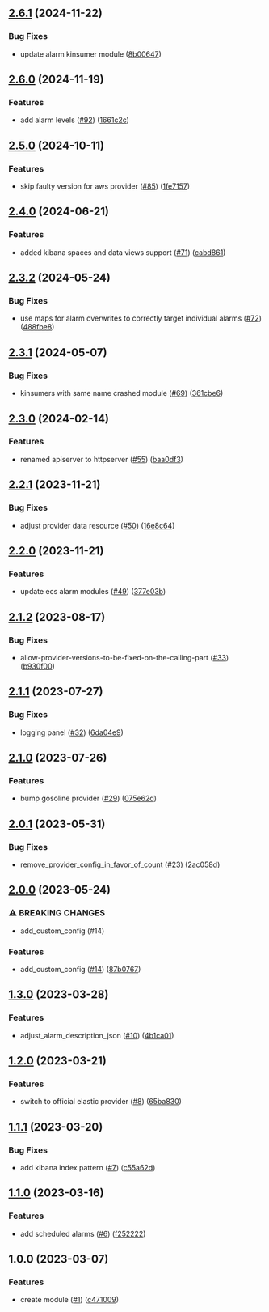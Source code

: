 ## [2.6.1](https://github.com/justtrackio/terraform-aws-ecs-gosoline-monitoring/compare/v2.6.0...v2.6.1) (2024-11-22)


### Bug Fixes

* update alarm kinsumer module ([8b00647](https://github.com/justtrackio/terraform-aws-ecs-gosoline-monitoring/commit/8b00647598f54222e552de7bc59df30370a0bf70))

## [2.6.0](https://github.com/justtrackio/terraform-aws-ecs-gosoline-monitoring/compare/v2.5.0...v2.6.0) (2024-11-19)


### Features

* add alarm levels ([#92](https://github.com/justtrackio/terraform-aws-ecs-gosoline-monitoring/issues/92)) ([1661c2c](https://github.com/justtrackio/terraform-aws-ecs-gosoline-monitoring/commit/1661c2cb4fd0804c783a2ca5985c87ed17f7cc44))

## [2.5.0](https://github.com/justtrackio/terraform-aws-ecs-gosoline-monitoring/compare/v2.4.0...v2.5.0) (2024-10-11)


### Features

* skip faulty version for aws provider ([#85](https://github.com/justtrackio/terraform-aws-ecs-gosoline-monitoring/issues/85)) ([1fe7157](https://github.com/justtrackio/terraform-aws-ecs-gosoline-monitoring/commit/1fe7157031c2989517182bbace87e0ce7d0f90fb))

## [2.4.0](https://github.com/justtrackio/terraform-aws-ecs-gosoline-monitoring/compare/v2.3.2...v2.4.0) (2024-06-21)


### Features

* added kibana spaces and data views support ([#71](https://github.com/justtrackio/terraform-aws-ecs-gosoline-monitoring/issues/71)) ([cabd861](https://github.com/justtrackio/terraform-aws-ecs-gosoline-monitoring/commit/cabd8616c728db496d514b76ce8237a698752e0f))

## [2.3.2](https://github.com/justtrackio/terraform-aws-ecs-gosoline-monitoring/compare/v2.3.1...v2.3.2) (2024-05-24)


### Bug Fixes

* use maps for alarm overwrites to correctly target individual alarms ([#72](https://github.com/justtrackio/terraform-aws-ecs-gosoline-monitoring/issues/72)) ([488fbe8](https://github.com/justtrackio/terraform-aws-ecs-gosoline-monitoring/commit/488fbe8e2ea985683f1ad36c5025aead988cbfdc))

## [2.3.1](https://github.com/justtrackio/terraform-aws-ecs-gosoline-monitoring/compare/v2.3.0...v2.3.1) (2024-05-07)


### Bug Fixes

* kinsumers with same name crashed module ([#69](https://github.com/justtrackio/terraform-aws-ecs-gosoline-monitoring/issues/69)) ([361cbe6](https://github.com/justtrackio/terraform-aws-ecs-gosoline-monitoring/commit/361cbe69b6248dce6979119c7ca62b4d5edab4dc))

## [2.3.0](https://github.com/justtrackio/terraform-aws-ecs-gosoline-monitoring/compare/v2.2.1...v2.3.0) (2024-02-14)


### Features

* renamed apiserver to httpserver ([#55](https://github.com/justtrackio/terraform-aws-ecs-gosoline-monitoring/issues/55)) ([baa0df3](https://github.com/justtrackio/terraform-aws-ecs-gosoline-monitoring/commit/baa0df3b1621141f4e3d8d90a967114cf3cbc70e))

## [2.2.1](https://github.com/justtrackio/terraform-aws-ecs-gosoline-monitoring/compare/v2.2.0...v2.2.1) (2023-11-21)


### Bug Fixes

* adjust provider data resource ([#50](https://github.com/justtrackio/terraform-aws-ecs-gosoline-monitoring/issues/50)) ([16e8c64](https://github.com/justtrackio/terraform-aws-ecs-gosoline-monitoring/commit/16e8c64127a19c6fbd12c0ca2d78c87031e6768f))

## [2.2.0](https://github.com/justtrackio/terraform-aws-ecs-gosoline-monitoring/compare/v2.1.3...v2.2.0) (2023-11-21)


### Features

* update ecs alarm modules ([#49](https://github.com/justtrackio/terraform-aws-ecs-gosoline-monitoring/issues/49)) ([377e03b](https://github.com/justtrackio/terraform-aws-ecs-gosoline-monitoring/commit/377e03bf57b951c73945fdfd738112deedae27dc))

## [2.1.2](https://github.com/justtrackio/terraform-aws-ecs-gosoline-monitoring/compare/v2.1.1...v2.1.2) (2023-08-17)


### Bug Fixes

* allow-provider-versions-to-be-fixed-on-the-calling-part ([#33](https://github.com/justtrackio/terraform-aws-ecs-gosoline-monitoring/issues/33)) ([b930f00](https://github.com/justtrackio/terraform-aws-ecs-gosoline-monitoring/commit/b930f00cafd046b5e7a64bdd8b1ba41b3bd224b5))

## [2.1.1](https://github.com/justtrackio/terraform-aws-ecs-gosoline-monitoring/compare/v2.1.0...v2.1.1) (2023-07-27)


### Bug Fixes

* logging panel ([#32](https://github.com/justtrackio/terraform-aws-ecs-gosoline-monitoring/issues/32)) ([6da04e9](https://github.com/justtrackio/terraform-aws-ecs-gosoline-monitoring/commit/6da04e991d97f0a1a12dc34914a61aab533cf868))

## [2.1.0](https://github.com/justtrackio/terraform-aws-ecs-gosoline-monitoring/compare/v2.0.1...v2.1.0) (2023-07-26)


### Features

* bump gosoline provider ([#29](https://github.com/justtrackio/terraform-aws-ecs-gosoline-monitoring/issues/29)) ([075e62d](https://github.com/justtrackio/terraform-aws-ecs-gosoline-monitoring/commit/075e62d7469b0cd8b7bafda72a1081515ac4febc))

## [2.0.1](https://github.com/justtrackio/terraform-aws-ecs-gosoline-monitoring/compare/v2.0.0...v2.0.1) (2023-05-31)


### Bug Fixes

* remove_provider_config_in_favor_of_count ([#23](https://github.com/justtrackio/terraform-aws-ecs-gosoline-monitoring/issues/23)) ([2ac058d](https://github.com/justtrackio/terraform-aws-ecs-gosoline-monitoring/commit/2ac058d570f443de7944fe4d62d6484ca20f1b70))

## [2.0.0](https://github.com/justtrackio/terraform-aws-ecs-gosoline-monitoring/compare/v1.3.0...v2.0.0) (2023-05-24)


### ⚠ BREAKING CHANGES

* add_custom_config (#14)

### Features

* add_custom_config ([#14](https://github.com/justtrackio/terraform-aws-ecs-gosoline-monitoring/issues/14)) ([87b0767](https://github.com/justtrackio/terraform-aws-ecs-gosoline-monitoring/commit/87b076729206f8493d46ac57f5c1b07488567fb2))

## [1.3.0](https://github.com/justtrackio/terraform-aws-ecs-gosoline-monitoring/compare/v1.2.0...v1.3.0) (2023-03-28)


### Features

* adjust_alarm_description_json ([#10](https://github.com/justtrackio/terraform-aws-ecs-gosoline-monitoring/issues/10)) ([4b1ca01](https://github.com/justtrackio/terraform-aws-ecs-gosoline-monitoring/commit/4b1ca0183afc566353cb16a6aebfc9313078ddb1))

## [1.2.0](https://github.com/justtrackio/terraform-aws-ecs-gosoline-monitoring/compare/v1.1.1...v1.2.0) (2023-03-21)


### Features

* switch to official elastic provider ([#8](https://github.com/justtrackio/terraform-aws-ecs-gosoline-monitoring/issues/8)) ([65ba830](https://github.com/justtrackio/terraform-aws-ecs-gosoline-monitoring/commit/65ba830c534c9d509c89df48d651d6c2f5d254a0))

## [1.1.1](https://github.com/justtrackio/terraform-aws-ecs-gosoline-monitoring/compare/v1.1.0...v1.1.1) (2023-03-20)


### Bug Fixes

* add kibana index pattern ([#7](https://github.com/justtrackio/terraform-aws-ecs-gosoline-monitoring/issues/7)) ([c55a62d](https://github.com/justtrackio/terraform-aws-ecs-gosoline-monitoring/commit/c55a62d5056cb7f08d9a0814e12bca0cad898700))

## [1.1.0](https://github.com/justtrackio/terraform-aws-ecs-gosoline-monitoring/compare/v1.0.0...v1.1.0) (2023-03-16)


### Features

* add scheduled alarms ([#6](https://github.com/justtrackio/terraform-aws-ecs-gosoline-monitoring/issues/6)) ([f252222](https://github.com/justtrackio/terraform-aws-ecs-gosoline-monitoring/commit/f25222281431aa3e5750ca112a8bf268d498e726))

## 1.0.0 (2023-03-07)


### Features

* create module ([#1](https://github.com/justtrackio/terraform-aws-ecs-gosoline-monitoring/issues/1)) ([c471009](https://github.com/justtrackio/terraform-aws-ecs-gosoline-monitoring/commit/c4710099c11a7bd1b190bfb55e2e966f603fae13))
